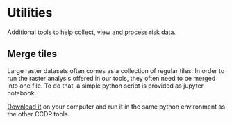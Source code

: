 # Utilities

Additional tools to help collect, view and process risk data.

## Merge tiles

Large raster datasets often comes as a collection of regular tiles.
In order to run the raster analysis offered in our tools, they often need to be merged into one file.
To do that, a simple python script is provided as jupyter notebook.

[Download it](../_static/merge_tiles.zip) on your computer and run it in the same python environment as the other CCDR tools.